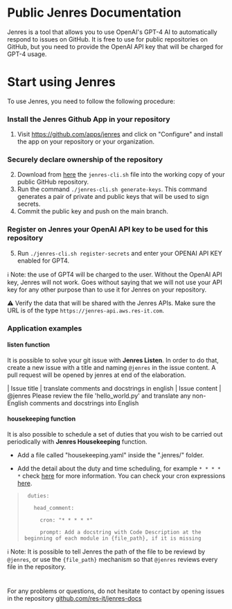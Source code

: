 # Public Jenres Documentation

Jenres is a tool that allows you to use OpenAI's GPT-4 AI to automatically respond to issues on GitHub.
It is free to use for public repositories on GitHub, but you need to provide the OpenAI API key that will be charged for GPT-4 usage.

# Start using Jenres
To use Jenres, you need to follow the following procedure:

### Install the Jenres Github App in your repository
1. Visit https://github.com/apps/jenres and click on "Configure" and install the app on your repository or your organization.

### Securely declare ownership of the repository
2. Download from [here](https://raw.githubusercontent.com/res-it/jenres-docs/main/jenres-cli.sh) the `jenres-cli.sh` file into the working copy of your public GitHub repository.
3. Run the command `./jenres-cli.sh generate-keys`. This command generates a pair of private and public keys that will be used to sign secrets.
4. Commit the public key and push on the main branch.

### Register on Jenres your OpenAI API key to be used for this repository 
5. Run `./jenres-cli.sh register-secrets` and enter your OPENAI API KEY enabled for GPT4.

ℹ️ Note: the use of GPT4 will be charged to the user. Without the OpenAI API key, Jenres will not work. Goes without saying that we will not use your API key for any other purpose than to use it for Jenres on your repository.

⚠️ Verify the data that will be shared with the Jenres APIs. Make sure the URL is of the type `https://jenres-api.aws.res-it.com`.


### Application examples

#### listen function

It is possible to solve your git issue with **Jenres Listen**. In order to do that, create a new issue with a title and naming `@jenres` in the issue content. A pull request will be opened by jenres at end of the elaboration.

| Issue title   | translate comments and docstrings in english
| Issue content | @jenres Please review the file 'hello_world.py' and translate any non-English comments and docstrings into English

#### housekeeping function

It is also possible to schedule a set of duties that you wish to be carried out periodically with **Jenres Housekeeping** function. 

- Add a file called "housekeeping.yaml" inside the ".jenres/" folder.

- Add the detail about the duty and time scheduling, for example `* * * * *` check [here](https://en.wikipedia.org/wiki/Cron) for more information. You can check your cron expressions [here](https://crontab.guru/).



>      duties:
>
>        head_comment:
>
>          cron: "* * * * *"
>
>          prompt: Add a docstring with Code Description at the beginning of each module in {file_path}, if it is missing


ℹ️ Note: It is possible to tell Jenres the path of the file to be reviewd by `@jenres`, or use the `{file_path}` mechanism so that `@jenres` reviews every file in the repository.

# 

For any problems or questions, do not hesitate to contact by opening issues in the repository [github.com/res-it/jenres-docs](https://github.com/res-it/jenres-docs/issues)

